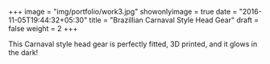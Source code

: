 +++
image = "img/portfolio/work3.jpg"
showonlyimage = true
date = "2016-11-05T19:44:32+05:30"
title = "Brazillian Carnaval Style Head Gear"
draft = false
weight = 2
+++

This Carnaval style head gear is perfectly fitted, 3D printed, and it glows in the dark!